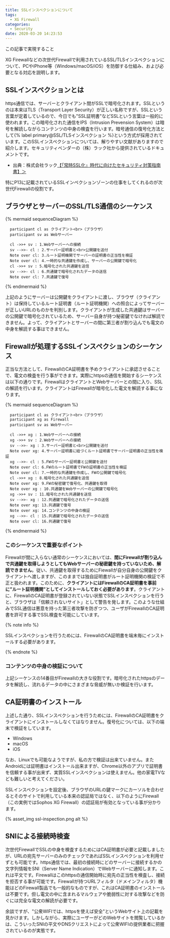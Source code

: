 ```yaml
---
title: SSLインスペクションについて
tags:
  - XG Firewall
categories:
  - Security
date: 2020-03-20 14:23:53
---
```

<p class="onepoint">この記事で実現すること</p>
XG Firewallなどの次世代Firewallで利用されているSSL/TLSインスペクションについて、PCやiPhone等（Windows/macOS/iOS）を防御する仕組み、および必要となる対応を説明します。
<!-- more -->

## SSLインスペクションとは

https通信では、サーバーとクライアント間がSSLで暗号化されます。SSLというのは本来はTLS（Transport Layer Security）が正しい名称ですが、SSLという言葉が定着しているので、今日でも"SSL証明書"などSSLという言葉は一般的に使われます。この暗号化された通信をIPS（Intrusion Prevension System）は暗号を解読しながらコンテンツの中身の検査を行います。暗号通信の復号化方法として{% label primary@SSL/TLSインスペクション %}という方式が採用されています。このSSLインスペクションについては、解りやすい文献がありますので紹介します。セキュリティベンダーの（株）ラック社から提供されているドキュメントです。

- 出典：株式会社ラック[【「常時SSL化」時代に向けたセキュリティ対策指南書】＞](https://www.lac.co.jp/library/pdf/ssl_guidebook.pdf)

特にP13に記載されているSSLインペクションゾーンの仕事をしてくれるのが次世代Firewallの役割です。

## ブラウザとサーバーのSSL/TLS通信のシーケンス

{% mermaid sequenceDiagram %}

      participant cl as クライアント<br>（ブラウザ）
      participant sv as Webサーバー

      cl ->>+ sv : 1.Webサーバーへの接続
      sv -->>- cl : 2.サーバー証明書と<br>公開鍵を送付
      Note over cl: 3.ルート証明機関でサーバーの証明書の正当性を検証
      Note over cl: 4.一時的な共通鍵を作成し、サーバーの公開鍵で暗号化
      cl ->>+ sv : 5.暗号化された共通鍵を送信
      sv -->>- cl : 6.共通鍵で暗号化されたデータの送信
      Note over cl: 7.共通鍵で復号

{% endmermaid %}

上記のようにサーバーは公開鍵をクライアントに渡し、ブラウザ（クライアント）は保持しているルート証明書（ルート証明機関）への照合によってサーバーが正しいURLのものかを判別します。クライアントが生成した共通鍵はサーバーの公開鍵で暗号化されているため、サーバー自身が持つ秘密鍵でなければ解読できません。よって、クライアントとサーバーの間に第三者が割り込んでも電文の中身を解読する事はできません。

## Firewallが処理するSSLインスペクションのシーケンス

正当な方法として、FirewallのCA証明書を予めクライアントに承認させることで、電文の検査を行う事ができます。実際にhttpsの通信を開始するシーケンスは以下の通りです。FirewallはクライアントとWebサーバーとの間に入り、SSLの解読を行います。クライアントはFirewallが暗号化した電文を解読する事になります。

{% mermaid sequenceDiagram %}

      participant cl as クライアント<br>（ブラウザ）
      participant xg as Firewall
      participant sv as Webサーバー

      cl ->>+ xg : 1.Webサーバーへの接続
      xg ->>+ sv : 2.Webサーバーへの接続
      sv -->>- xg : 3.サーバー証明書と<br>公開鍵を送付
      Note over xg: 4.サーバー証明書に紐づくルート証明書でサーバー証明書の正当性を検証
      xg -->>- cl : 5.FWのサーバー証明書と公開鍵を送付
      Note over cl: 6.FWのルート証明書でFWの証明書の正当性を検証
      Note over cl: 7.一時的な共通鍵を作成し、FWの公開鍵で暗号化
      cl ->>+ xg : 8.暗号化された共通鍵を送信
      Note over xg: 9.FWの秘密鍵で復号化、共通鍵を取得
      Note over xg : 10.共通鍵をWebサーバーの公開鍵で暗号化
      xg ->>+ sv : 11.暗号化された共通鍵を送信
      sv -->>- xg : 12.共通鍵で暗号化されたデータの送信
      Note over xg: 13.共通鍵で復号
      Note over xg: 14.コンテンツの中身の検証
      xg -->>- cl : 15.共通鍵で暗号化されたデータの送信
      Note over cl: 16.共通鍵で復号

{% endmermaid %}

### このシーケンスで重要なポイント

Firewallが間に入らない通常のシーケンスにおいては、**間にFirewallが割り込んで共通鍵を取得しようとしてもWebサーバーの秘密鍵を持っていないため、解読できません**。従い、共通鍵を取得するためにFiewallが自分自身の公開鍵をクライアントへ渡しますが、このままでは独自証明書がルート証明機関の検証で不正と扱われます。このために、**クライアントにはFirewallのCA証明書を事前に”ルート証明機関”としてインストールしておく必要があります**。クライアントに、FirewallのCA証明書が登録されていない状態でSSLインスペクションを行うと、ブラウザは「信頼されないサイト」として警告を発します。このような仕組みでSSL通信は悪意を持った第三者攻撃を防ぎつつ、ユーザがFirewallのCA証明書を許可する事でSSL検査を可能にしています。

{% note info  %}

SSLインスペクションを行うためには、FirewallのCA証明書を端末毎にインストールする必要があります。

{% endnote %}

### コンテンツの中身の検証について

上記シーケンスの14番目がFirewallの大きな役割です。暗号化されたhttpsのデータを解読し、流れるデータの中にさまざまな脅威が無いか検証を行います。

## CA証明書のインストール

上述した通り、SSLインスペクションを行うためには、FirewallのCA証明書をクライアントにインストールしなくてはなりません。復号化については、以下の端末で検証をしています。

- Windows
- macOS
- iOS
  
なお、Linuxでも可能なようですが、私の方で検証は出来ていません。またAndroidには証明書はインストール出来ますが、Chrome以外のアプリで証明書を信頼する事が出来ず、実質SSLインスペクションは使えません。他の家電TVなども難しいと考えてください。

SSLインスペクションを設定後、ブラウザのURLの鍵マークにカーソルを合わせるとそのサイトで利用している本来の認証局ではなく、以下のようにFirewall（この実例ではSophos XG Firewall）の認証局が有効となっている事が分かります。

{% asset_img ssl-inspection.png alt %}

## SNIによる接続時検査

次世代FirewallでSSLの中身を検査するためにはCA証明書が必要と記載しましたが、URLの宛先サーバーのみのチェックであればSSLインスペクションを利用せずとも可能です。https通信では、最初の接続時にどのサーバーに接続するかの文字列情報をSNI（Server Name Indication）でWebサーバーに通知します。これは平文です。Firewallはこのhttpsの通信開始時に宛先の正当性を検査し、接続を拒否する事が可能です。Firewallが持つURLフィルタ（ドメインフィルタ）機能はどのFirewall製品でも一般的なものですが、これはCA証明書のインストールは不要です。但し電文の中に含まれるマルウェアや脆弱性に対する攻撃などを防ぐには完全な電文の解読が必要です。

余談ですが、"公衆WIFIでは、httpsを使えば安全"というWebサイト上の記載を見かけます。しかしながら、実際にユーザーがどのWebサイトを閲覧しているかは、こういったSNIの平文やDNSクリエストによって公衆WIFIの提供業者に把握されているのが実態です。
